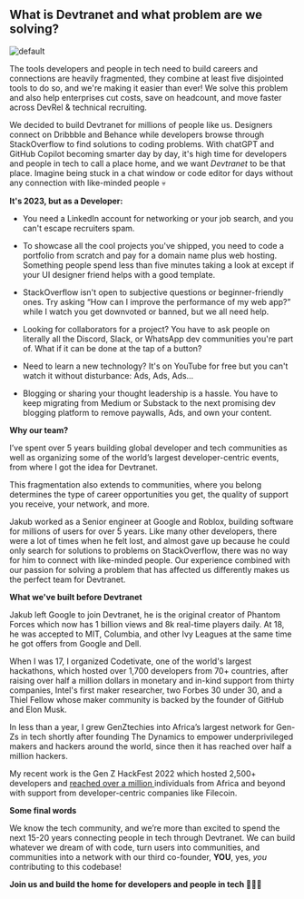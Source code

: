 ## What is Devtranet and what problem are we solving?

![default](https://user-images.githubusercontent.com/90291337/229528959-7a0a8faf-a151-44be-b40b-39ac21dd3900.png)

The tools developers and people in tech need to build careers and connections are heavily fragmented, they combine at least five disjointed tools to do so, and we're making it easier than ever! We solve this problem and also help enterprises cut costs, save on headcount, and move faster across DevRel & technical recruiting.

We decided to build Devtranet for millions of people like us. Designers connect on Dribbble and Behance while developers browse through StackOverflow to find solutions to coding problems. With chatGPT and GitHub Copilot becoming smarter day by day, it's high time for developers and people in tech to call a place home, and we want _*Devtranet*_ to be that place. Imagine being stuck in a chat window or code editor for days without any connection with like-minded people 💀

**It's 2023, but as a Developer:**

- You need a LinkedIn account for networking or your job search, and you can't escape recruiters spam.

- To showcase all the cool projects you've shipped, you need to code a portfolio from scratch and pay for a domain name plus web hosting. Something people spend less than five minutes taking a look at except if your UI designer friend helps with a good template. 

- StackOverflow isn't open to subjective questions or beginner-friendly ones. Try asking “How can I improve the performance of my web app?” while I watch you get downvoted or banned, but we all need help. 

- Looking for collaborators for a project? You have to ask people on literally all the Discord, Slack, or WhatsApp dev communities you're part of. What if it can be done at the tap of a button?

- Need to learn a new technology? It's on YouTube for free but you can't watch it without disturbance: Ads, Ads, Ads…

- Blogging or sharing your thought leadership is a hassle. You have to keep migrating from Medium or Substack to the next promising dev blogging platform to remove paywalls, Ads, and own your content.           

**Why our team?**

I’ve spent over 5 years building global developer and tech communities as well as organizing some of the world’s largest developer-centric events, from where I got the idea for Devtranet. 

This fragmentation also extends to communities, where you belong determines the type of career opportunities you get, the quality of support you receive, your network, and more.

Jakub worked as a Senior engineer at Google and Roblox, building software for millions of users for over 5 years. Like many other developers, there were a lot of times when he felt lost, and almost gave up because he could only search for solutions to problems on StackOverflow, there was no way for him to connect with like-minded people. Our experience combined with our passion for solving a problem that has affected us differently makes us the perfect team for Devtranet.

**What we've built before Devtranet**

Jakub left Google to join Devtranet, he is the original creator of Phantom Forces which now has 1 billion views and 8k real-time players daily. At 18, he was accepted to MIT, Columbia, and other Ivy Leagues at the same time he got offers from Google and Dell.

When I was 17, I organized Codetivate, one of the world's largest hackathons, which hosted over 1,700 developers from 70+ countries, after raising over half a million dollars in monetary and in-kind support from thirty companies, Intel's first maker researcher, two Forbes 30 under 30, and a Thiel Fellow whose maker community is backed by the founder of GitHub and Elon Musk. 

In less than a year, I grew GenZtechies into Africa’s largest network for Gen-Zs in tech shortly after founding The Dynamics to empower underprivileged makers and hackers around the world, since then it has reached over half a million hackers.

My recent work is the Gen Z HackFest 2022 which hosted 2,500+ developers and <a href="https://twitter.com/hashtag/GenZHackfest2022?src=hashtag_click" rel="nofollow">reached over a million </a> individuals from Africa and beyond with support from developer-centric companies like Filecoin. 

**Some final words** 

We know the tech community, and we’re more than excited to spend the next 15-20 years connecting people in tech through Devtranet. We can build whatever we dream of with code, turn users into communities, and communities into a network with our third co-founder, **YOU**, yes, _*you*_ contributing to this codebase! 

**Join us and build the home for developers and people in tech 👨‍💻🚀**
